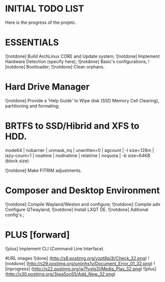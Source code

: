 INITIAL TODO LIST
=================

Here is the progress of the projetc.

ESSENTIALS
==========

![notdone] Build ArchLinux CORE and Update system;
![notdone] Implement Hardware Detection (specify here);
![notdone] Basic's configurations;
![notdone] Bootloader;
![notdone] Clean orphans.

Hard Drive Manager
==================

![notdone] Provide a 'Help Guide' to Wipe disk (SSD Memory Cell Clearing), partitioning and formating;
# BRTFS to SSD/Hibrid and XFS to HDD.
  inode64 | nobarrier | unmask_irq | unwritten=0 | agcount | -l size=128m | lazy-count=1 | noatime | nodiratime | relatime | noquota | -b size=64KB (block size)

![notdone] Make FITRIM adjustments.

Composer and Desktop Environment
================================

![notdone] Compile Wayland/Weston and configure;
![notdone] Compile adn Configure QTwayland;
![notdone] Install LXQT DE.
![notdone] Aditional config's.;

PLUS [forward]
==============

![plus] Implement CLI (Command Line Interface).






#URL images
![done] (http://s8.postimg.org/vzpt8pj3l/Check_32.png)
![notdone] (http://s29.postimg.org/unjjnhs1v/Document_Error_01_32.png)
![inprogress] (http://s22.postimg.org/w7fyxlg2l/Media_Play_32.png)
![plus] (http://s30.postimg.org/3jwa5oc65/Add_New_32.png)
